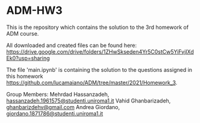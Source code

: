 # ADM-HW3
This is the repository which contains the solution to the 3rd homework of ADM course. 

All downloaded and created files can be found here: 
https://drive.google.com/drive/folders/1ZHwSkseden4Yr5C0stCw5YiFvjIXdEk0?usp=sharing

The file 'main.ipynb' is containing the solution to the questions assigned in this homework https://github.com/lucamaiano/ADM/tree/master/2021/Homework_3.

Group Members: 
Mehrdad Hassanzadeh, hassanzadeh.1961575@studenti.uniroma1.it
Vahid Ghanbarizadeh, ghanbarizdehv@gmail.com
Andrea Giordano, giordano.1871786@studenti.uniroma1.it
